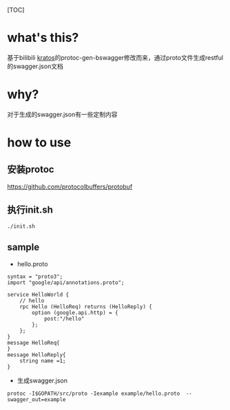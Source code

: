 [TOC]

# what's this?
基于bilibili [kratos](https://github.com/bilibili/kratos)的protoc-gen-bswagger修改而来，通过proto文件生成restful的swagger.json文档

# why?
对于生成的swagger.json有一些定制内容
# how to use
## 安装protoc 
https://github.com/protocolbuffers/protobuf
## 执行init.sh
```
./init.sh
``` 
## sample
- hello.proto
```
syntax = "proto3";
import "google/api/annotations.proto";

service HelloWorld {
    // hello
    rpc Hello (HelloReq) returns (HelloReply) {
        option (google.api.http) = {
            post:"/hello"
        };
    };
}
message HelloReq{
}
message HelloReply{
    string name =1;
}
```
- 生成swagger.json
```
protoc -I$GOPATH/src/proto -Iexample example/hello.proto  --swagger_out=example

```

